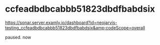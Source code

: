 # ccfeadbdbcabbb51823dbdfbabdsix
https://sonar.server.examly.io/dashboard?id=neojarvis-testing_ccfeadbdbcabbb51823dbdfbabdsix&amp;codeScope=overall

paused. now